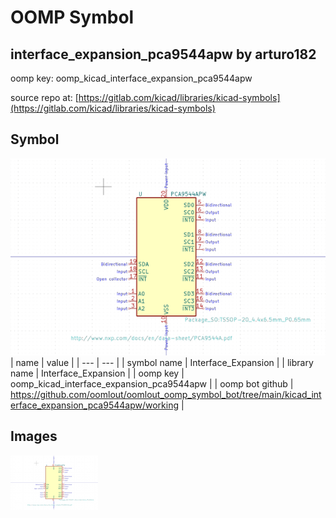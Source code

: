 # OOMP Symbol  
## interface_expansion_pca9544apw  by arturo182  
  
oomp key: oomp_kicad_interface_expansion_pca9544apw  
  
source repo at: [https://gitlab.com/kicad/libraries/kicad-symbols](https://gitlab.com/kicad/libraries/kicad-symbols)  
## Symbol  
  
[![working.png](working_600.png)](working.png)  
| name | value | 
| --- | --- | 
| symbol name | Interface_Expansion | 
| library name | Interface_Expansion | 
| oomp key | oomp_kicad_interface_expansion_pca9544apw | 
| oomp bot github | https://github.com/oomlout/oomlout_oomp_symbol_bot/tree/main/kicad_interface_expansion_pca9544apw/working | 
## Images  
  
[![working.png](working_140.png)](working.png)  
